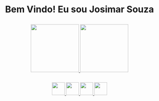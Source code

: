 <div align="center">
  <h1>Bem Vindo! Eu sou Josimar Souza</h1>
</div>

##

<div align="center">
  <p>
    <a href="#">
      <img height="150em" src="https://github-readme-stats.vercel.app/api?username=Josimar-Souza&show_icons=true&theme=tokyonight&include_all_commits=true&count_private=true"/>
      <img height="150em" src="https://github-readme-stats.vercel.app/api/top-langs/?username=Josimar-Souza&layout=compact&langs_count=7&theme=tokyonight" />
    </a>
   </p>
</div>

##

<div align="center">
  <a href="#">
    <img width="40px" src="https://cdn.jsdelivr.net/gh/devicons/devicon/icons/javascript/javascript-original.svg" />
    <img width="40px" src="https://cdn.jsdelivr.net/gh/devicons/devicon/icons/css3/css3-original.svg" />
    <img width="40px" src="https://cdn.jsdelivr.net/gh/devicons/devicon/icons/html5/html5-original.svg" />
    <img width="40px" src="https://cdn.jsdelivr.net/gh/devicons/devicon/icons/react/react-original.svg" />
  </a>
</div>
